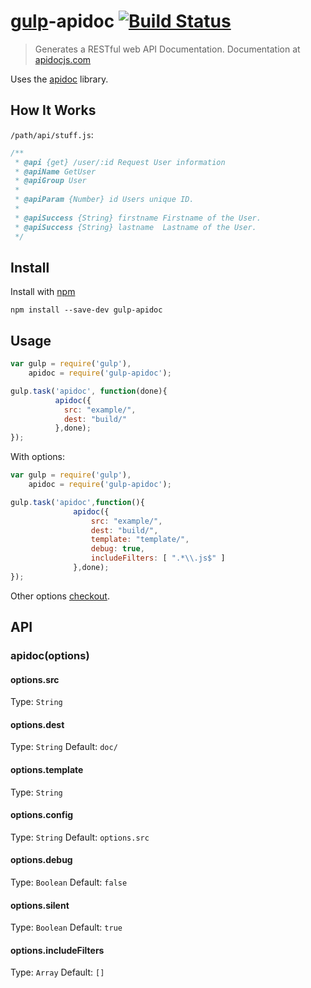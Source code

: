 # [gulp](https://github.com/gulpjs/gulp)-apidoc [![Build Status](https://img.shields.io/david/ayhankuru/gulp-apidoc.svg?style=flat-square)](https://david-dm.org/ayhankuru/gulp-apidoc)


> Generates a RESTful web API Documentation.
  Documentation at [apidocjs.com](http://apidocjs.com/)

Uses the [apidoc](https://github.com/apidoc/apidoc) library.

## How It Works
`/path/api/stuff.js`:
```js
/**
 * @api {get} /user/:id Request User information
 * @apiName GetUser
 * @apiGroup User
 *
 * @apiParam {Number} id Users unique ID.
 *
 * @apiSuccess {String} firstname Firstname of the User.
 * @apiSuccess {String} lastname  Lastname of the User.
 */
```


## Install

Install with [npm](https://npmjs.org/package/gulp-apidoc)

```
npm install --save-dev gulp-apidoc
```


## Usage

```js
var gulp = require('gulp'),
    apidoc = require('gulp-apidoc');

gulp.task('apidoc', function(done){
          apidoc({
            src: "example/",
            dest: "build/"
          },done);
});
```

With options:

```js
var gulp = require('gulp'),
    apidoc = require('gulp-apidoc');

gulp.task('apidoc',function(){
              apidoc({
	              src: "example/",
                  dest: "build/",
                  template: "template/",
                  debug: true,
                  includeFilters: [ ".*\\.js$" ]
              },done);
});
```

Other options [checkout](https://github.com/apidoc/apidoc/blob/master/lib/index.js#L14-L21).


## API

### apidoc(options)


#### options.src

Type: `String`


#### options.dest

Type: `String`
Default: `doc/`

#### options.template

Type: `String`

#### options.config

Type: `String`
Default: `options.src`

#### options.debug

Type: `Boolean`
Default: `false`

#### options.silent

Type: `Boolean`
Default: `true`

#### options.includeFilters

Type: `Array`
Default: `[]`
